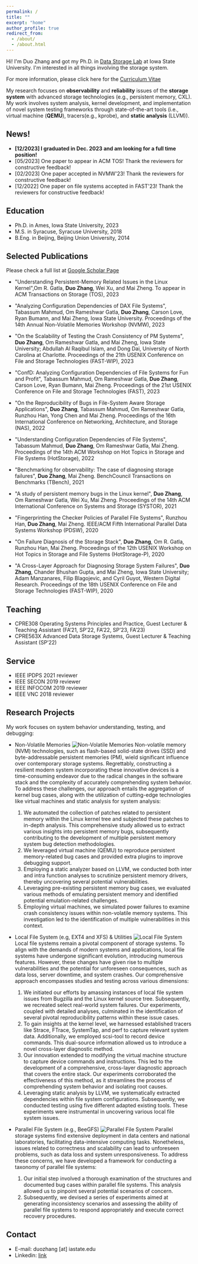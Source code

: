 ```yaml
---
permalink: /
title: ""
excerpt: "home"
author_profile: true
redirect_from: 
  - /about/
  - /about.html
---
```


Hi! I'm Duo Zhang and got my Ph.D. in [Data Storage Lab](https://www.ece.iastate.edu/~mai/lab/dsl.html) at Iowa State University. I'm interested in all things involving the storage system. 

For more information, please click here for the [Curriculum Vitae](https://github.com/DuoZhangISU/DuoZhangISU.github.io/blob/master/files/CV_Duo.pdf)

My research focuses on **observability** and **reliability** issues of the **storage system** with advanced storage technologies (e.g., persistent memory, CXL). My work involves system analysis, kernel development, and implementation of novel system testing frameworks through state-of-the-art tools (i.e., virtual machine (**QEMU**), tracers(e.g., kprobe), and **static analysis** (LLVM)).

<h2 id="News">News!</h2>

- **[12/2023] I graduated in Dec. 2023 and am looking for a full time position!**
- [05/2023] One paper to appear in ACM TOS! Thank the reviewers for constructive feedback!
- [02/2023] One paper accepted in NVMW'23! Thank the reviewers for constructive feedback!
- [12/2022] One paper on file systems accepted in FAST'23! Thank the reviewers for constructive feedback!

<h2 id="Education">Education</h2>

* Ph.D. in Ames, Iowa State University, 2023 
* M.S. in Syracuse, Syracuse University, 2018
* B.Eng. in Beijing, Beijing Union University, 2014


<h2 id="Publications">Selected Publications</h2>

Please check a full list at [Google Scholar Page](https://scholar.google.com/citations?hl=en&user=QXwhPMkAAAAJ)

- "Understanding Persistent-Memory Related Issues in the Linux Kernel",Om R. Gatla, **Duo Zhang**, Wei Xu, and Mai Zheng. To appear in ACM Transactions on Storage (TOS), 2023

- "Analyzing Configuration Dependencies of DAX File Systems",
Tabassum Mahmud, Om Rameshwar Gatla, **Duo Zhang**, Carson Love, Ryan Bumann, and Mai Zheng, Iowa State University. Proceedings of the 14th Annual Non-Volatile Memories Workshop (NVMW), 2023

- "On the Scalability of Testing the Crash Consistency of PM Systems", **Duo Zhang**, Om Rameshwar Gatla, and Mai Zheng, Iowa State University; Abdullah Al Raqibul Islam, and Dong Dai, University of North Carolina at Charlotte. Proceedings of the 21th USENIX Conference on File and Storage Technologies (FAST-WIP), 2023

- "ConfD: Analyzing Configuration Dependencies of File Systems for Fun and Profit",
 Tabassum Mahmud, Om Rameshwar Gatla, **Duo Zhang**, Carson Love, Ryan Bumann, Mai Zheng. Proceedings of the 21st USENIX Conference on File and Storage Technologies (FAST), 2023

- "On the Reproducibility of Bugs in File-System Aware Storage Applications",
 **Duo Zhang**, Tabassum Mahmud, Om Rameshwar Gatla, Runzhou Han, Yong Chen and Mai Zheng. Proceedings of the 16th International Conference on Networking, Architecture, and Storage (NAS), 2022

- "Understanding Configuration Dependencies of File Systems", 
  Tabassum Mahmud, **Duo Zhang**, Om Rameshwar Gatla, Mai Zheng. Proceedings of the 14th ACM Workshop on Hot Topics in Storage and File Systems (HotStorage), 2022
  
- "Benchmarking for observability: The case of diagnosing storage failures",
 **Duo Zhang**, Mai Zheng. BenchCouncil Transactions on Benchmarks (TBench), 2021

- "A study of persistent memory bugs in the Linux kernel", **Duo Zhang**, Om Rameshwar Gatla, Wei Xu, Mai Zheng. Proceedings of the 14th ACM International Conference on Systems and Storage (SYSTOR), 2021

- "Fingerprinting the Checker Policies of Parallel File Systems", Runzhou Han, **Duo Zhang**, Mai Zheng. IEEE/ACM Fifth International Parallel Data Systems Workshop (PDSW), 2020

- "On Failure Diagnosis of the Storage Stack",
**Duo Zhang**, Om R. Gatla, Runzhou Han, Mai Zheng.
Proceedings of the 12th USENIX Workshop on Hot Topics in Storage and File Systems (HotStorage-P), 2020	

- "A Cross-Layer Approach for Diagnosing Storage System Failures",
**Duo Zhang**, Chander Bhushan Gupta, and Mai Zheng, Iowa State University; Adam Manzanares, Filip Blagojevic, and Cyril Guyot, Western Digital Research. 
Proceedings of the 18th USENIX Conference on File and Storage Technologies (FAST-WIP), 2020

<h2 id="Teaching">Teaching</h2>

- CPRE308 Operating Systems Principles and Practice, Guest Lecturer & Teaching Assistant (FA’21,
SP’22, FA’22, SP’23, FA’23)
- CPRE563X Advanced Data Storage Systems, Guest Lecturer & Teaching Assistant (SP’22)

<h2 id="Service">Service</h2>

* IEEE IPDPS 2021 reviewer
* IEEE SECON 2019 reviewer
* IEEE INFOCOM 2019 reviewer
* IEEE VNC 2018 reviewer

<h2 id="Research">Research Projects</h2>

My work focuses on system behavior understanding, testing, and debugging:

* Non-Volatile Memories
![Non-Volatile Memories](/images/nvm.jpg)
    Non-volatile memory (NVM) technologies, such as flash-based solid-state drives (SSD) and byte-addressable persistent memories (PM), wield significant influence over contemporary storage systems. Regrettably, constructing a resilient modern system incorporating these innovative devices is a time-consuming endeavor due to the radical changes in the software stack and the complexity of accurately comprehending system behavior. To address these challenges, our approach entails the aggregation of kernel bug cases, along with the utilization of cutting-edge technologies like virtual machines and static analysis for system analysis:
    1. We automated the collection of patches related to persistent memory within the Linux kernel tree and subjected these patches to in-depth analysis. This comprehensive study allowed us to extract various insights into persistent memory bugs, subsequently contributing to the development of multiple persistent memory system bug detection methodologies.
    2. We leveraged virtual machine (QEMU) to reproduce persistent memory-related bug cases and provided extra plugins to improve debugging support.
    3. Employing a static analyzer based on LLVM, we conducted both inter and intra function analyses to scrutinize persistent memory drivers, thereby uncovering several potential vulnerabilities.
    4. Leveraging pre-existing persistent memory bug cases, we evaluated various methods of emulating persistent memory and identified potential emulation-related challenges.
    5. Employing virtual machines, we simulated power failures to examine crash consistency issues within non-volatile memory systems. This investigation led to the identification of multiple vulnerabilities in this context.

* Local File System (e.g, EXT4 and XFS) & Utilities
![Local File System](/images/local.jpg)
    Local file systems remain a pivotal component of storage systems. To align with the demands of modern systems and applications, local file systems have undergone significant evolution, introducing numerous features. However, these changes have given rise to multiple vulnerabilities and the potential for unforeseen consequences, such as data loss, server downtime, and system crashes. Our comprehensive approach encompasses studies and testing across various dimensions:
   1. We initiated our efforts by amassing instances of local file system issues from Bugzilla and the Linux kernel source tree. Subsequently, we recreated select real-world system failures. Our experiments, coupled with detailed analyses, culminated in the identification of several pivotal reproducibility patterns within these issue cases.
   2. To gain insights at the kernel level, we harnessed established tracers like Strace, FTrace, SystemTap, and perf to capture relevant system data. Additionally, we employed scsi-tool to record device commands. This dual-source information allowed us to introduce a novel cross-layer diagnostic method.
   3. Our innovation extended to modifying the virtual machine structure to capture device commands and instructions. This led to the development of a comprehensive, cross-layer diagnostic approach that covers the entire stack. Our experiments corroborated the effectiveness of this method, as it streamlines the process of comprehending system behavior and isolating root causes.
   4. Leveraging static analysis by LLVM, we systematically extracted dependencies within file system configurations. Subsequently, we conducted testing using five different adapted existing tools. These experiments were instrumental in uncovering various local file system issues.

* Parallel File System (e.g., BeeGFS)
![Parallel File System](/images/pfs.jpg)
    Parallel storage systems find extensive deployment in data centers and national laboratories, facilitating data-intensive computing tasks. Nonetheless, issues related to correctness and scalability can lead to unforeseen problems, such as data loss and system unresponsiveness. To address these concerns, we have developed a framework for conducting a taxonomy of parallel file systems:
    1. Our initial step involved a thorough examination of the structures and documented bug cases within parallel file systems. This analysis allowed us to pinpoint several potential scenarios of concern.
    2. Subsequently, we devised a series of experiments aimed at generating inconsistency scenarios and assessing the ability of parallel file systems to respond appropriately and execute correct recovery procedures.

<h2 id="Contact">Contact</h2>

* E-mail: duozhang [at] iastate.edu
* Linkedin: [link](https://www.linkedin.com/in/duo-zhang-b31344133/)
